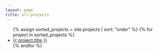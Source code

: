 ```yaml
---
layout: page
title: all-projects
---
```


<ul>
  {% assign sorted_projects = site.projects | sort: "order" %}
  {% for project in sorted_projects %}
    <li>
      <a href="{{ project.url | relative_url }}">{{ project.title }}</a>
    </li>
  {% endfor %}
</ul>
